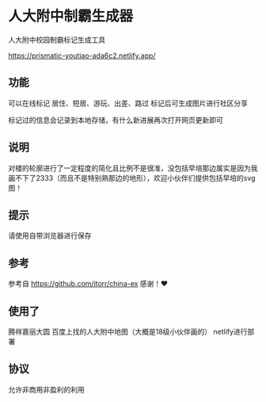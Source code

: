 # 人大附中制霸生成器
人大附中校园制霸标记生成工具

https://prismatic-youtiao-ada6c2.netlify.app/


## 功能
可以在线标记 居住、短居、游玩、出差、路过 标记后可生成图片进行社区分享

标记过的信息会记录到本地存储，有什么新进展再次打开网页更新即可

## 说明
对楼的轮廓进行了一定程度的简化且比例不是很准，没包括早培那边属实是因为我画不下了2333（而且不是特别熟那边的地形），欢迎小伙伴们提供包括早培的svg图！

## 提示
请使用自带浏览器进行保存

## 参考 
参考自 https://github.com/itorr/china-ex
感谢！❤️

## 使用了
腾祥嘉丽大圆
百度上找的人大附中地图（大概是18级小伙伴画的）
netlify进行部署

## 协议
允许非商用非盈利的利用
